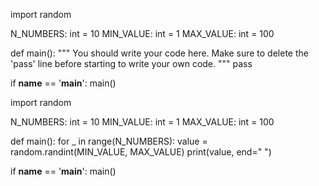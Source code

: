 <!-- Problem Statement
Print 10 random numbers in the range 1 to 100.

Here is an example run:

45 79 61 47 52 10 16 83 19 12

Each time you run your program you should get different numbers

81 76 70 1 27 63 96 100 32 92

Recall that the python random library has a function randint which returns an integer in the range set by the parameters (inclusive). For example this call would produce a random integer between 1 and 6, which could include 1 and could include 6:

value = random.randint(1, 6) -->

<!-- Starter Code -->
import random

N_NUMBERS: int = 10
MIN_VALUE: int = 1
MAX_VALUE: int = 100

def main():
    """
    You should write your code here. Make sure to delete 
    the 'pass' line before starting to write your own code.
    """
    pass

if __name__ == '__main__':
    main()



<!-- solution -->
import random

N_NUMBERS: int = 10
MIN_VALUE: int = 1
MAX_VALUE: int = 100

def main():
    for _ in range(N_NUMBERS):
        value = random.randint(MIN_VALUE, MAX_VALUE)
        print(value, end=" ")

if __name__ == '__main__':
    main()
